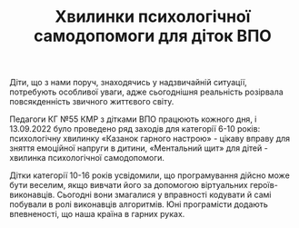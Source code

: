﻿---
title: Хвилинки психологічної самодопомоги для діток ВПО
---

Діти, що з нами поруч, знаходячись у надзвичайній ситуації, потребують особливої уваги, адже сьогоднішня реальність розірвала повсякденність звичного життєвого світу.

Педагоги КГ №55 КМР з дітками ВПО працюють кожного дня, і 13.09.2022 було проведено ряд заходів для категорії 6-10 років: психологічну хвилинку «Казанок гарного настрою» - цікаву вправу для зняття емоційної напруги в дитини, «Ментальний щит» для дітей - хвилинка психологічної самодопомоги.

Дітки категорії 10-16 років усвідомили, що програмування дійсно може бути веселим, якщо вивчати його за допомогою віртуальних героїв-виконавців. Сьогодні вони змагалися у вправності кодувати й самі побували в ролі виконавців алгоритмів. Юні програмісти додають впевненості, що наша країна в гарних руках.

<slideshow />
